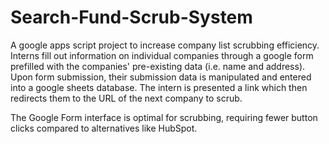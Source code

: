 # Search-Fund-Scrub-System
A google apps script project to increase company list scrubbing efficiency. Interns fill out information on individual companies through a google form prefilled with the companies' pre-existing data (i.e. name and address). Upon form submission, their submission data is manipulated and entered into a google sheets database. The intern is presented a link which then redirects them to the URL of the next company to scrub.

The Google Form interface is optimal for scrubbing, requiring fewer button clicks compared to alternatives like HubSpot.
